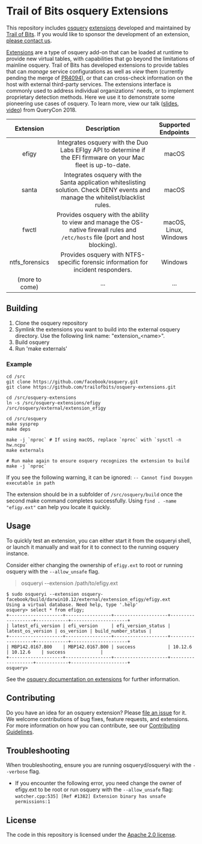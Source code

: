 # Trail of Bits osquery Extensions

This repository includes [osquery](https://osquery.io/) [extensions](https://osquery.readthedocs.io/en/stable/development/osquery-sdk/) developed and maintained by [Trail of Bits](https://www.trailofbits.com/). If you would like to sponsor the development of an extension, [please contact us](https://www.trailofbits.com/contact/).

[Extensions](https://osquery.readthedocs.io/en/stable/deployment/extensions/) are a type of osquery add-on that can be loaded at runtime to provide new virtual tables, with capabilities that go beyond the limitations of mainline osquery. Trail of Bits has developed extensions to provide tables that can _manage_ service configurations as well as _view_ them (currently pending the merge of [PR4094](https://github.com/facebook/osquery/pull/4094)), or that can cross-check information on the host with external third-party services. The extensions interface is commonly used to address individual organizations' needs, or to implement proprietary detection methods. Here we use it to demonstrate some pioneering use cases of osquery. To learn more, view our talk ([slides](https://github.com/trailofbits/presentations/tree/master/Osquery%20Extensions), [video](https://www.youtube.com/watch?v=g46rjoP18EE)) from QueryCon 2018.

| Extension      | Description | Supported Endpoints |
|    :-:         |    :-:      |         :-:         |
| efigy          | Integrates osquery with the Duo Labs EFIgy API to determine if the EFI firmware on your Mac fleet is up-to-date. | macOS |
| santa          | Integrates osquery with the Santa application whiteslisting solution. Check DENY events and manage the whitelist/blacklist rules. | macOS |
| fwctl          | Provides osquery with the ability to view and manage the OS-native firewall rules and `/etc/hosts` file (port and host blocking). | macOS, Linux, Windows |
| ntfs_forensics | Provides osquery with NTFS-specific forensic information for incident responders. | Windows |
| (more to come) | ...  | ...   |

## Building

1. Clone the osquery repository
2. Symlink the extensions you want to build into the external osquery directory. Use the following link name: "extension_\<name\>".
3. Build osquery
4. Run 'make externals'

### Example

```
cd /src
git clone https://github.com/facebook/osquery.git
git clone https://github.com/trailofbits/osquery-extensions.git

cd /src/osquery-extensions
ln -s /src/osquery-extensions/efigy /src/osquery/external/extension_efigy

cd /src/osquery
make sysprep
make deps

make -j `nproc` # If using macOS, replace `nproc` with `sysctl -n hw.ncpu`
make externals

# Run make again to ensure osquery recognizes the extension to build
make -j `nproc`
```

If you see the following warning, it can be ignored: `-- Cannot find Doxygen executable in path`

The extension should be in a subfolder of `/src/osquery/build` once the second make command completes successfully. Using `find . -name "efigy.ext"` can help you locate it quickly.

## Usage

To quickly test an extension, you can either start it from the osqueryi shell, or launch it manually and wait for it to connect to the running osquery instance.

Consider either changing the ownership of `efigy.ext` to root or running osquery with the `--allow_unsafe` flag.

> osqueryi --extension /path/to/efigy.ext

```
$ sudo osqueryi --extension osquery-facebook/build/darwin10.12/external/extension_efigy/efigy.ext
Using a virtual database. Need help, type '.help'
osquery> select * from efigy;
+--------------------+-----------------+--------------------+-------------------+------------+---------------------+
| latest_efi_version | efi_version     | efi_version_status | latest_os_version | os_version | build_number_status |
+--------------------+-----------------+--------------------+-------------------+------------+---------------------+
| MBP142.0167.B00    | MBP142.0167.B00 | success            | 10.12.6           | 10.12.6    | success             |
+--------------------+-----------------+--------------------+-------------------+------------+---------------------+
osquery>
```

See the [osquery documentation on extensions](https://osquery.readthedocs.io/en/stable/deployment/extensions) for further information.

## Contributing

Do you have an idea for an osquery extension? Please [file an issue](https://github.com/trailofbits/osquery-extensions/issues/new) for it. We welcome contributions of bug fixes, feature requests, and extensions. For more information on how you can contribute, see our [Contributing Guidelines](https://github.com/trailofbits/osquery-extensions/blob/master/CONTRIBUTING.md).

## Troubleshooting

When troubleshooting, ensure you are running osqueryd/osqueryi with the `--verbose` flag.

* If you encounter the following error, you need change the owner of efigy.ext to be root or run osquery with the `--allow_unsafe` flag: `watcher.cpp:535] [Ref #1382] Extension binary has unsafe permissions:1`

## License

The code in this repository is licensed under the [Apache 2.0 license](LICENSE).
